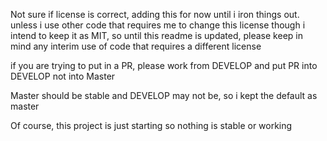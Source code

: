 Not sure if license is correct, adding this for now until i iron things out. unless i use other code that requires me to change this license though i intend to keep it as MIT, so until this readme is updated, please keep in mind any interim use of code that requires a different license


if you are trying to put in a PR, please work from DEVELOP and put PR into DEVELOP not into Master

Master should be stable and DEVELOP may not be, so i kept the default as master

Of course, this project is just starting so nothing is stable or working

